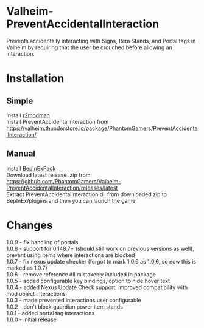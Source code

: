 # Valheim-PreventAccidentalInteraction  
 Prevents accidentally interacting with Signs, Item Stands, and Portal tags in Valheim by requiring that the user be crouched before allowing an interaction.  
 
 # Installation  

 ## Simple  
 Install [r2modman](https://valheim.thunderstore.io/package/ebkr/r2modman/)  
 Install PreventAccidentalInteraction from https://valheim.thunderstore.io/package/PhantomGamers/PreventAccidentalInteraction/  

 ## Manual  
 Install [BepInExPack](https://valheim.thunderstore.io/package/denikson/BepInExPack_Valheim/)  
 Download latest release .zip from https://github.com/PhantomGamers/Valheim-PreventAccidentalInteraction/releases/latest  
 Extract PreventAccidentalInteraction.dll from downloaded zip to BepInEx/plugins and then you can launch the game.  
 
 # Changes  
 1.0.9 - fix handling of portals  
 1.0.8 - support for 0.148.7+ (should still work on previous versions as well), prevent using items where interactions are blocked  
 1.0.7 - fix nexus update checker (forgot to mark 1.0.6 as 1.0.6, so now this is marked as 1.0.7)  
 1.0.6 - remove reference dll mistakenly included in package  
 1.0.5 - added configurable key bindings, option to hide hover text  
 1.0.4 - added Nexus Update Check support, improved compatibility with mod object interactions  
 1.0.3 - made prevented interactions user configurable  
 1.0.2 - don't block guardian power item stands  
 1.0.1 - added portal tag interactions  
 1.0.0 - initial release  